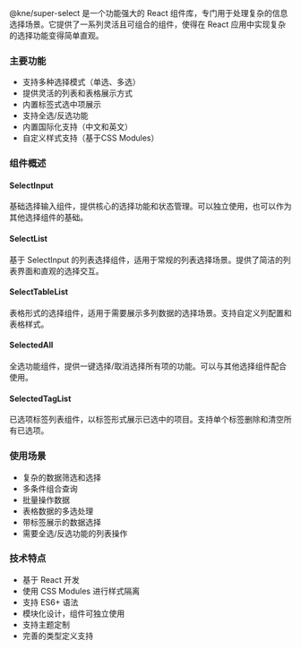 @kne/super-select 是一个功能强大的 React 组件库，专门用于处理复杂的信息选择场景。它提供了一系列灵活且可组合的组件，使得在 React 应用中实现复杂的选择功能变得简单直观。

### 主要功能

- 支持多种选择模式（单选、多选）
- 提供灵活的列表和表格展示方式
- 内置标签式选中项展示
- 支持全选/反选功能
- 内置国际化支持（中文和英文）
- 自定义样式支持（基于CSS Modules）

### 组件概述

#### SelectInput
基础选择输入组件，提供核心的选择功能和状态管理。可以独立使用，也可以作为其他选择组件的基础。

#### SelectList
基于 SelectInput 的列表选择组件，适用于常规的列表选择场景。提供了简洁的列表界面和直观的选择交互。

#### SelectTableList
表格形式的选择组件，适用于需要展示多列数据的选择场景。支持自定义列配置和表格样式。

#### SelectedAll
全选功能组件，提供一键选择/取消选择所有项的功能。可以与其他选择组件配合使用。

#### SelectedTagList
已选项标签列表组件，以标签形式展示已选中的项目。支持单个标签删除和清空所有已选项。

### 使用场景

- 复杂的数据筛选和选择
- 多条件组合查询
- 批量操作数据
- 表格数据的多选处理
- 带标签展示的数据选择
- 需要全选/反选功能的列表操作

### 技术特点

- 基于 React 开发
- 使用 CSS Modules 进行样式隔离
- 支持 ES6+ 语法
- 模块化设计，组件可独立使用
- 支持主题定制
- 完善的类型定义支持
